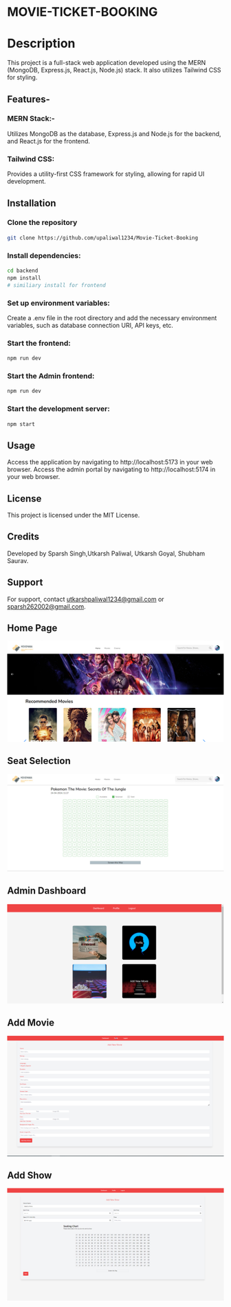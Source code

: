 # MOVIE-TICKET-BOOKING

# Description

This project is a full-stack web application developed using the MERN (MongoDB, Express.js, React.js, Node.js) stack. It also utilizes Tailwind CSS for styling.

## Features-

### MERN Stack:-

Utilizes MongoDB as the database, Express.js and Node.js for the backend, and React.js for the frontend.

### Tailwind CSS:

Provides a utility-first CSS framework for styling, allowing for rapid UI development.

## Installation

### Clone the repository

```bash
git clone https://github.com/upaliwal1234/Movie-Ticket-Booking
```

### Install dependencies:

```bash
cd backend
npm install
# similiary install for frontend
```

### Set up environment variables:

Create a .env file in the root directory and add the necessary environment variables, such as database connection URI, API keys, etc.

### Start the frontend:

```bash
npm run dev
```

### Start the Admin frontend:

```bash
npm run dev
```

### Start the development server:

```bash
npm start
```

## Usage

Access the application by navigating to http://localhost:5173 in your web browser.
Access the admin portal by navigating to http://localhost:5174 in your web browser.

## License

This project is licensed under the MIT License.

## Credits

Developed by  Sparsh Singh,Utkarsh Paliwal, Utkarsh Goyal, Shubham Saurav.

## Support

For support, contact utkarshpaliwal1234@gmail.com or sparsh262002@gmail.com.

## Home Page

![Home Page](HomePage.png)

## Seat Selection

![Seat Selection ](SeatSelection.png)

## Admin Dashboard

![Admin Dashboard](AdminDashboard.png)

## Add Movie

![Add Movie](AddMovie.png)

## Add Show

![Add Show](AddShow.png)
